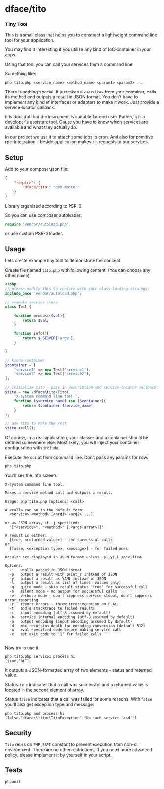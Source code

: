 # dface/tito

### Tiny Tool

This is a small class that helps you to construct a lightweight command line tool for your application.

You may find it interesting if you utilize any kind of IoC-container in your apps.

Using that tool you can call your services from a command line.

Something like:

`php tito.php <service_name> <method_name> <param1> <param2> ...`

There is nothing special.
It just takes a `<service>` from your container, calls its method and outputs a result in JSON format.
You don't have to implement any kind of interfaces or adapters to make it work.
Just provide a service-locator callback.

It is doubtful that the instrument is suitable for end user. Rather, it is a developer's assistant tool.
Cause you have to know which services are available and what they actually do.

In our project we use it to attach some jobs to cron.
And also for primitive rpc-integration - beside application makes cli-requests to our services.

## Setup

Add to your composer.json file:

``` json
{
    "require": {
		"dface/tito": "dev-master"
	}
}
```

Library organized according to PSR-0.

So you can use composer autoloader:
``` php
require 'vendor/autoload.php';
```
or use custom PSR-0 loader.

## Usage

Lets create example tiny tool to demonstrate the concept.

Create file named `tito.php` with following content. (You can choose any other name)

``` php
<?php
// please modify this to conform with your class-loading strategy:
include_once 'vendor/autoload.php';

// example service class
class Test {

	function process($val){
		return $val;
	}

	function info(){
		return $_SERVER['argv'];
	}

}

// kinda container
$container = [
	'service1' => new Test('service1'),
	'service2' => new Test('service2'),
];

// Initialize tito - pass in description and service-locator callback:
$tito = new \dface\tito\Tito(
	'X-system command line tool.',
	function ($service_name) use ($container){
		return $container[$service_name];
	}
);

// ask tito to make the rest
$tito->call();
```

Of course, in a real application, your classes and a container should be defined somewhere else.
Most likely, you will inject your container configuration with `include`.

Execute the script from command line. Don't pass any params for now.

`php tito.php`

You'll see the info screen.

```
X-system command line tool.

Makes a service method call and outputs a result.

Usage: php tito.php [options] <call>

A <call> can be in the default form:
  <service> <method> [<arg1> <arg2> ...]

or as JSON array, if -j specified:
  '["<service>", "<method>" [,<args array>]]'

A result is either:
  [true, <returned value>] - for successful calls
or
  [false, <exception type>, <message>] - for failed ones.

Results are displayed in JSON format unless -p|-y|-l specified.

Options:
  -j   <call> passed in JSON format
  -p   output a result with print_r instead of JSON
  -y   output a result as YAML instead of JSON
  -l   output a result as list of lines (values only)
  -q   quite mode - skip result status 'true' for successful call
  -s   silent mode - no output for successful calls
  -v   verbose mode - don't suppress service stdout, don't suppress error_reporting
  -r   report errors - throw ErrorException on E_ALL
  -t   add a stacktrace to failed results
  -i   input encoding (utf-8 assumed by default)
  -b   service internal encoding (utf-8 assumed by default)
  -o   output encoding (input encoding assumed by default)
  -d   max recursion depth for encoding conversion (default 512)
  -x   eval specified code before making service call
  -e   set exit code to '1' for failed calls


```

Now try to use it:

```
php tito.php service1 process hi
[true,"hi"]
```

It outputs a JSON-formatted array of two elements - status and returned value.

Status `true` indicates that a call was successful and a returned value is located in the second element of array.

Status `false` indicates that a call was failed for some reasons. With `false` you'll also get exception type and message:

```
php tito.php asd process hi
[false,"dface\\tito\\TitoException","No such service 'asd'"]
```

## Security

`Tito` relies on `PHP_SAPI` constant to prevent execution from non-cli environment. There are no other restrictions.
If you need more advanced policy, please implement it by yourself in your script.

## Tests

`phpunit`

